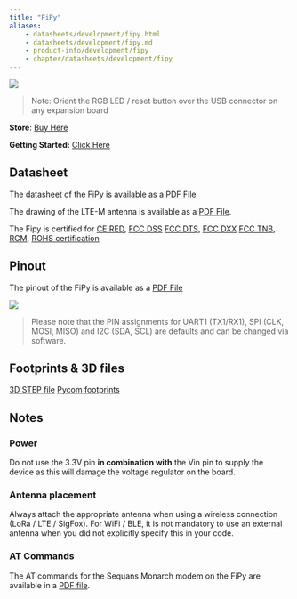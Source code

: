 ```yaml
---
title: "FiPy"
aliases:
    - datasheets/development/fipy.html
    - datasheets/development/fipy.md
    - product-info/development/fipy
    - chapter/datasheets/development/fipy
---
```


![](/gitbook/assets/fipy-1.png)

> Note: Orient the RGB LED / reset button over the USB connector on any expansion board



**Store**: [Buy Here](https://pycom.io/product/fipy/)

**Getting Started:** [Click Here](/gettingstarted/)


## Datasheet

The datasheet of the FiPy is available as a [PDF File](/gitbook/assets/specsheets/Pycom_002_Specsheets_FiPy_v2.pdf)

The drawing of the LTE-M antenna is available as a [PDF File](/gitbook/assets/lte-m-antenna-drawing.pdf).

The Fipy is certified for [CE RED](/gitbook/assets/fipy_c03-b0-red-final.pdf), [FCC DSS](/gitbook/assets/pycom-2ajmtfipy01r-fcc-grant-dss.pdf) [FCC DTS](/gitbook/assets/pycom-2ajmtfipy01r-fcc-grant-dts.pdf), [FCC DXX](/gitbook/assets/pycom-2ajmtfipy01r-fcc-grant-dxx.pdf) [FCC TNB](/gitbook/assets/pycom-2ajmtfipy01r-fcc-grant-tnb.pdf), [RCM](/gitbook/assets/RCM-FIPY.zip), [ROHS certification](/gitbook/assets/RoHs_declarations/RoHS-for-FiPy(8217-00091P)-20190523.pdf)
## Pinout

The pinout of the FiPy is available as a [PDF File](/gitbook/assets/fipy-pinout.pdf)

![](/gitbook/assets/fipy-pinout.png)

> Please note that the PIN assignments for UART1 (TX1/RX1), SPI (CLK, MOSI, MISO) and I2C (SDA, SCL) are defaults and can be changed via software.

## Footprints & 3D files

[3D STEP file](/gitbook/assets/3D-files/FiPy.step)
[Pycom footprints](https://github.com/pycom/footprints)

## Notes

### Power
Do not use the 3.3V pin **in combination with** the Vin pin to supply the device as this will damage the voltage regulator on the board.

### Antenna placement
Always attach the appropriate antenna when using a wireless connection (LoRa / LTE / SigFox). For WiFi / BLE, it is not mandatory to use an external antenna when you did not explicitly specify this in your code.


### AT Commands

The AT commands for the Sequans Monarch modem on the FiPy are available in a [PDF file](/gitbook/assets/Monarch-LR5110-ATCmdRefMan-rev6_noConfidential.pdf).
